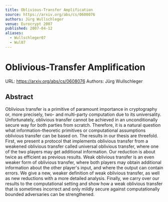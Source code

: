 ```yaml
---
title: Oblivious-Transfer Amplification
source: https://arxiv.org/abs/cs/0608076
authors: Jürg Wullschleger
venue: Eurocrypt 2007
published: 2007-04-12
aliases:
  - Wullschleger07
  - Wul07
---
```

# Oblivious-Transfer Amplification
URL: https://arxiv.org/abs/cs/0608076
Authors: Jürg Wullschleger

## Abstract
Oblivious transfer is a primitive of paramount importance in cryptography or, more precisely, two- and multi-party computation due to its universality. Unfortunately, oblivious transfer cannot be achieved in an unconditionally secure way for both parties from scratch. Therefore, it is a natural question what information-theoretic primitives or computational assumptions oblivious transfer can be based on. The results in our thesis are threefold. First, we present a protocol that implements oblivious transfer from a weakened oblivious transfer called universal oblivious transfer, where one of the two players may get additional information. Our reduction is about twice as efficient as previous results. Weak oblivious transfer is an even weaker form of oblivious transfer, where both players may obtain additional information about the other player's input, and where the output can contain errors. We give a new, weaker definition of weak oblivious transfer, as well as new reductions with a more detailed analysis. Finally, we carry over our results to the computational setting and show how a weak oblivious transfer that is sometimes incorrect and only mildly secure against computationally bounded adversaries can be strengthened.